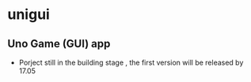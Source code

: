 # unigui
## Uno Game (GUI) app
- Porject still in the building stage , the first version will be released by 17.05 
